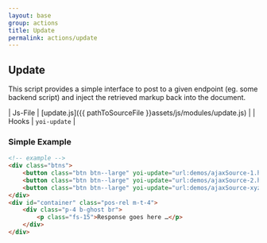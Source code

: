 ```yaml
---
layout: base
group: actions
title: Update
permalink: actions/update
---
```


## Update

<p class="intro">This script provides a simple interface to post to a given endpoint (eg. some backend script) and inject the retrieved markup back into the document.</p>

| Js-File | [update.js]({{ pathToSourceFile }}assets/js/modules/update.js) |
| Hooks   | `yoi-update`                                                   |

### Simple Example

```html
<!-- example -->
<div class="btns">
    <button class="btn btn--large" yoi-update="url:demos/ajaxSource-1.html;target:#container;">What is Valium?</button>
    <button class="btn btn--large" yoi-update="url:demos/ajaxSource-2.html;target:#container;">What is Strychnine?</button>
    <button class="btn btn--large" yoi-update="url:demos/ajaxSource-xyz.html;target:#container;">Why 42?</button>
</div>
<div id="container" class="pos-rel m-t-4">
    <div class="p-4 b-ghost br">
        <p class="fs-15">Response goes here …</p>
    </div>
</div>
```
